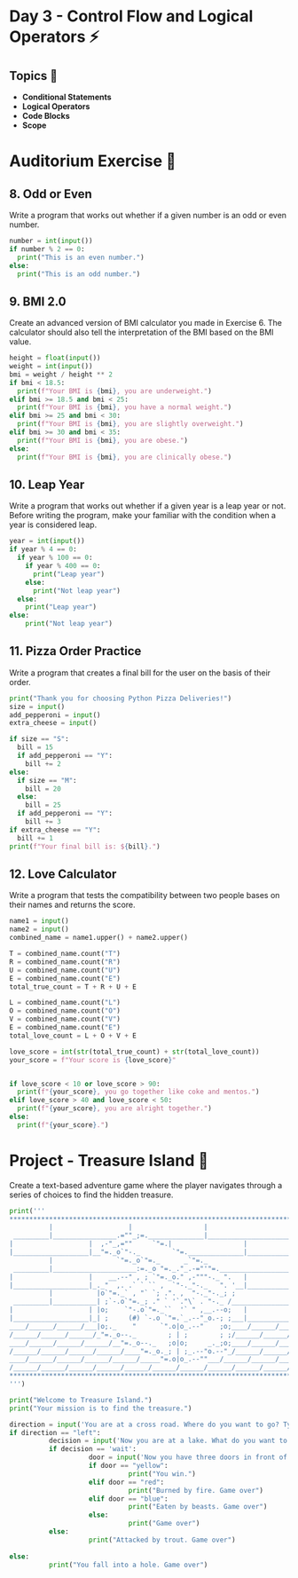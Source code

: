 # Day 3 - Control Flow and Logical Operators ⚡

## Topics 📃
- **Conditional Statements**
- **Logical Operators**
- **Code Blocks**
- **Scope**

# Auditorium Exercise 🌠

## **8. Odd or Even**

Write a program that works out whether if a given number is an odd or even number.

```python
number = int(input())
if number % 2 == 0:
  print("This is an even number.")
else:
  print("This is an odd number.")
```

## **9. BMI 2.0**

Create an advanced version of BMI calculator you made in Exercise 6. The calculator should also tell the interpretation of the BMI based on the BMI value.
 
```python
height = float(input())
weight = int(input())
bmi = weight / height ** 2
if bmi < 18.5:
  print(f"Your BMI is {bmi}, you are underweight.")
elif bmi >= 18.5 and bmi < 25:
  print(f"Your BMI is {bmi}, you have a normal weight.")
elif bmi >= 25 and bmi < 30:
  print(f"Your BMI is {bmi}, you are slightly overweight.")
elif bmi >= 30 and bmi < 35:
  print(f"Your BMI is {bmi}, you are obese.")
else:
  print(f"Your BMI is {bmi}, you are clinically obese.")
```
  
## **10. Leap Year**

Write a program that works out whether if a given year is a leap year or not. Before writing the program, make your familiar with the condition when a year is considered leap.

```python
year = int(input())
if year % 4 == 0:
  if year % 100 == 0:
    if year % 400 == 0:
      print("Leap year")
    else:
      print("Not leap year")
  else:
    print("Leap year")
else:
    print("Not leap year")
```

## **11. Pizza Order Practice**

Write a program that creates a final bill for the user on the basis of their order.

```python
print("Thank you for choosing Python Pizza Deliveries!")
size = input() 
add_pepperoni = input()
extra_cheese = input()

if size == "S":
  bill = 15
  if add_pepperoni == "Y":
    bill += 2
else:
  if size == "M":
    bill = 20
  else:
    bill = 25
  if add_pepperoni == "Y":
    bill += 3
if extra_cheese == "Y":
  bill += 1
print(f"Your final bill is: ${bill}.")
```

## **12. Love Calculator**

Write a program that tests the compatibility between two people bases on their names and returns the score.

```python
name1 = input() 
name2 = input()
combined_name = name1.upper() + name2.upper()

T = combined_name.count("T") 
R = combined_name.count("R")
U = combined_name.count("U")
E = combined_name.count("E")
total_true_count = T + R + U + E

L = combined_name.count("L")
O = combined_name.count("O")
V = combined_name.count("V")
E = combined_name.count("E")
total_love_count = L + O + V + E

love_score = int(str(total_true_count) + str(total_love_count))
your_score = f"Your score is {love_score}"


if love_score < 10 or love_score > 90:
  print(f"{your_score}, you go together like coke and mentos.")
elif love_score > 40 and love_score < 50:
  print(f"{your_score}, you are alright together.")
else:
  print(f"{your_score}.")
```

# Project - Treasure Island 🚀

Create a text-based adventure game where the player navigates through a series of choices to find the hidden treasure.

```python
print('''
*******************************************************************************
          |                   |                  |                     |
 _________|________________.=""_;=.______________|_____________________|_______
|                   |  ,-"_,=""     `"=.|                  |
|___________________|__"=._o`"-._        `"=.______________|___________________
          |                `"=._o`"=._      _`"=._                     |
 _________|_____________________:=._o "=._."_.-="'"=.__________________|_______
|                   |    __.--" , ; `"=._o." ,-"""-._ ".   |
|___________________|_._"  ,. .` ` `` ,  `"-._"-._   ". '__|___________________
          |           |o`"=._` , "` `; .". ,  "-._"-._; ;              |
 _________|___________| ;`-.o`"=._; ." ` '`."\` . "-._ /_______________|_______
|                   | |o;    `"-.o`"=._``  '` " ,__.--o;   |
|___________________|_| ;     (#) `-.o `"=.`_.--"_o.-; ;___|___________________
____/______/______/___|o;._    "      `".o|o_.--"    ;o;____/______/______/____
/______/______/______/_"=._o--._        ; | ;        ; ;/______/______/______/_
____/______/______/______/__"=._o--._   ;o|o;     _._;o;____/______/______/____
/______/______/______/______/____"=._o._; | ;_.--"o.--"_/______/______/______/_
____/______/______/______/______/_____"=.o|o_.--""___/______/______/______/____
/______/______/______/______/______/______/______/______/______/______/_____ /
*******************************************************************************
''')

print("Welcome to Treasure Island.")
print("Your mission is to find the treasure.") 

direction = input('You are at a cross road. Where do you want to go? Type "left" or "right"\n').lower()
if direction == "left":
          decision = input('Now you are at a lake. What do you want to do? Type "swim" or "wait"\n').lower()
          if decision == 'wait':
                    door = input('Now you have three doors in front of you. Which one will you go through? "blue", "yellow", or "red"\n').lower()
                    if door == "yellow":
                              print("You win.")
                    elif door == "red":
                              print("Burned by fire. Game over")
                    elif door == "blue":
                              print("Eaten by beasts. Game over")
                    else:
                              print("Game over")                              
          else:
                    print("Attacked by trout. Game over")
                    
else:
          print("You fall into a hole. Game over")


